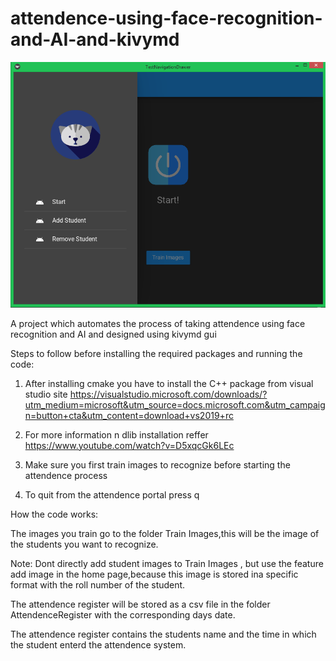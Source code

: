 # attendence-using-face-recognition-and-AI-and-kivymd


![alt text](https://github.com/aromaljosebaby/attendence-using-face-recognition-and-AI-and-kivymd/blob/master/program_output_images/attendence_output.PNG)

A project which automates the process of taking attendence using face recognition and AI and designed using kivymd gui



Steps to follow before installing the required packages and running the code:


1) After installing cmake you have to install the C++ package from visual studio site
https://visualstudio.microsoft.com/downloads/?utm_medium=microsoft&utm_source=docs.microsoft.com&utm_campaign=button+cta&utm_content=download+vs2019+rc


2) For more information n dlib installation  reffer https://www.youtube.com/watch?v=D5xqcGk6LEc


3) Make sure you first train images to recognize before starting the attendence process

4) To quit from the attendence portal press q 


How the code works:

   The images you train go to the folder Train Images,this will be the image of the students you want to recognize.

  Note: Dont directly add student images to Train Images , but use the feature add image in the home page,because this image is stored ina specific format with the roll number of   the student.

  The attendence register will be stored as a csv file in the folder AttendenceRegister with the corresponding days date.

  The attendence register contains the students name and the time in which the student enterd the attendence system.

